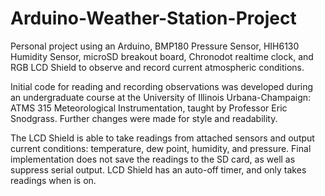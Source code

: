 # Arduino-Weather-Station-Project

Personal project using an Arduino, BMP180 Pressure Sensor, HIH6130 Humidity Sensor, microSD breakout board, Chronodot realtime clock, and RGB LCD Shield to observe and record current atmospheric conditions.

Initial code for reading and recording observations was developed during an undergraduate course at the University of Illinois Urbana-Champaign: ATMS 315 Meteorological Instrumentation, taught by Professor Eric Snodgrass. Further changes were made for style and readability.

The LCD Shield is able to take readings from attached sensors and output current conditions: temperature, dew point, humidity, and pressure. Final implementation does not save the readings to the SD card, as well as suppress serial output. LCD Shield has an auto-off timer, and only takes readings when is on.
